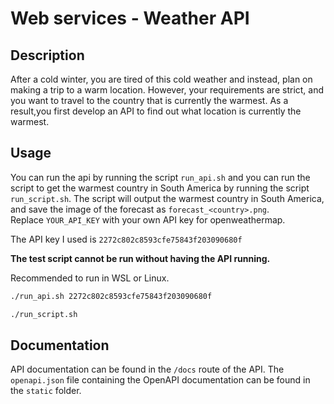 # Web services - Weather API

## Description

After a cold winter, you are tired of this cold weather and instead, plan on making a
trip to a warm location. However, your requirements are strict, and you want to travel
to
the country that is currently the warmest. As a result,you first develop an API to find
out what location is currently the warmest.

## Usage

You can run the api by running the script `run_api.sh` and you
can run the script to get the warmest country in South America by running the
script `run_script.sh`. The script will output the warmest country in South America,
and save the image of the forecast as `forecast_<country>.png`.  
Replace `YOUR_API_KEY` with your own API key for openweathermap.

The API key I used is `2272c802c8593cfe75843f203090680f`

**The test script cannot be run without having the API running.**

Recommended to run in WSL or Linux.

```bash
./run_api.sh 2272c802c8593cfe75843f203090680f
```

```bash
./run_script.sh
```

## Documentation

API documentation can be found in the `/docs` route of the API.
The `openapi.json` file containing the OpenAPI documentation can be found in the
`static` folder.
